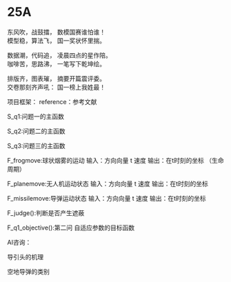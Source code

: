 # 25A
东风吹，战鼓擂，  数模国赛谁怕谁！  
模型稳，算法飞，  国一奖状怀里揣。  

数据潮，代码追，  凌晨四点的星作陪。  
咖啡苦，思路沸，  一笔写下乾坤绘。  

排版齐，图表璀，  摘要开篇震评委。  
交卷那刻齐声吼：  国一榜上我姓最！

项目框架：
reference：参考文献

S_q1:问题一的主函数

S_q2:问题二的主函数

S_q3:问题三的主函数

F_frogmove:球状烟雾的运动 输入：方向向量 t 速度 输出：在t时刻的坐标 （生命周期）

F_planemove:无人机运动状态 输入：方向向量 t 速度 输出：在t时刻的坐标 

F_missilemove:导弹运动状态 输入：方向向量 t 速度 输出：在t时刻的坐标 

F_judge():判断是否产生遮蔽  

F_q1_objective():第二问 自适应参数的目标函数

AI咨询：

导引头的机理

空地导弹的类别
